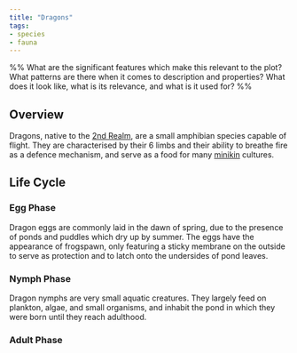 ```yaml
---
title: "Dragons"
tags:
- species
- fauna
---
```

%%
What are the significant features which make this relevant to the plot?
What patterns are there when it comes to description and properties?
What does it look like, what is its relevance, and what is it used for?
%%

## Overview
Dragons, native to the [2nd Realm](locations/2nd-realm.md), are a small amphibian species capable of flight. They are characterised by their 6 limbs and their ability to breathe fire as a defence mechanism, and serve as a food for many [minikin](species/fauna/minikin.md) cultures.

## Life Cycle
### Egg Phase
Dragon eggs are commonly laid in the dawn of spring, due to the presence of ponds and puddles which dry up by summer. The eggs have the appearance of frogspawn, only featuring a sticky membrane on the outside to serve as protection and to latch onto the undersides of pond leaves.

### Nymph Phase
Dragon nymphs are very small aquatic creatures. They largely feed on plankton, algae, and small organisms, and inhabit the pond in which they were born until they reach adulthood.

### Adult Phase